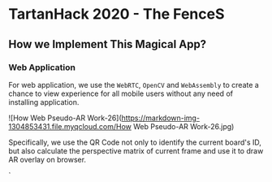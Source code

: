 # TartanHack 2020 - The FenceS

## How we Implement This Magical App?

### Web Application

For web application, we use the `WebRTC`, `OpenCV` and `WebAssembly` to create a chance to view experience for all mobile users without any need of installing application.

![How Web Pseudo-AR Work-26](https://markdown-img-1304853431.file.myqcloud.com/How Web Pseudo-AR Work-26.jpg)

Specifically, we use the QR Code not only to identify the current board's ID, but also calculate the perspective matrix of current frame and use it to draw AR overlay on browser.

`
